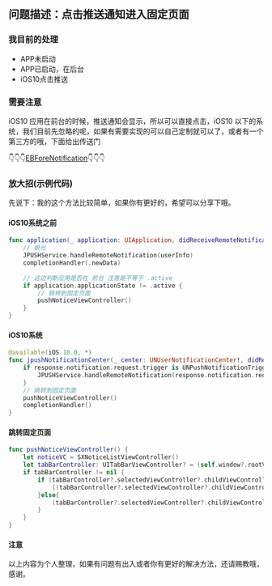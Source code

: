 ## 问题描述：点击推送通知进入固定页面

### 我目前的处理
- APP未启动
- APP已启动，在后台
- iOS10点击推送

### 需要注意
iOS10 应用在前台的时候，推送通知会显示，所以可以直接点击，iOS10 以下的系统，我们目前先忽略的呢，如果有需要实现的可以自己定制就可以了，或者有一个第三方的哦，下面给出传送门

👇👇👇[EBForeNotification](https://github.com/pikacode/EBForeNotification)👇👇👇

### 放大招(示例代码)
先说下：我的这个方法比较简单，如果你有更好的，希望可以分享下哦。

#### iOS10系统之前
```swift
func application(_ application: UIApplication, didReceiveRemoteNotification userInfo: [AnyHashable : Any], fetchCompletionHandler completionHandler: @escaping (UIBackgroundFetchResult) -> Void) {
    // 极光
    JPUSHService.handleRemoteNotification(userInfo)
    completionHandler(.newData)
    
    // 这边判断应用是否在 前台 注意是不等于 .active
    if application.applicationState != .active {
        // 跳转到固定页面
        pushNoticeViewController()
    }
}
```

#### iOS10系统
```swift
@available(iOS 10.0, *)
func jpushNotificationCenter(_ center: UNUserNotificationCenter!, didReceive response: UNNotificationResponse!, withCompletionHandler completionHandler: (() -> Void)!) {
    if response.notification.request.trigger is UNPushNotificationTrigger {
        JPUSHService.handleRemoteNotification(response.notification.request.content.userInfo)
    }
    // 跳转到固定页面
    pushNoticeViewController()
    completionHandler()
}
```

#### 跳转固定页面
```swift
func pushNoticeViewController() {
    let noticeVC = SXNoticeListViewController()
    let tabBarController: UITabBarViewController? = (self.window?.rootViewController as? UITabBarViewController)
    if tabBarController != nil {
        if (tabBarController?.selectedViewController?.childViewControllers.last) is SXNoticeListViewController {
            ((tabBarController?.selectedViewController?.childViewControllers.last) as! SXNoticeListViewController).tableView.mj_header.beginRefreshing()
        }else{
            (tabBarController?.selectedViewController?.childViewControllers.last)?.pushVC(noticeVC)
        }
    }
}
```

#### 注意
以上内容为个人整理，如果有问题有出入或者你有更好的解决方法，还请赐教哦，感谢。
